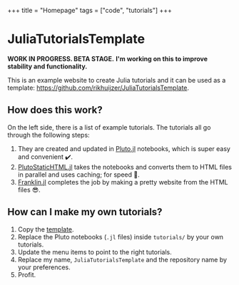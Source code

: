 +++
title = "Homepage"
tags = ["code", "tutorials"]
+++

# JuliaTutorialsTemplate

**WORK IN PROGRESS. BETA STAGE.**
**I'm working on this to improve stability and functionality.**

This is an example website to create Julia tutorials and it can be used as a template:
<https://github.com/rikhuijzer/JuliaTutorialsTemplate>.

## How does this work?

On the left side, there is a list of example tutorials.
The tutorials all go through the following steps:

1. They are created and updated in [Pluto.jl](https://github.com/fonsp/Pluto.jl) notebooks, which is super easy and convenient ✔️.
1. [PlutoStaticHTML.jl](https://github.com/rikhuijzer/PlutoStaticHTML.jl) takes the notebooks and converts them to HTML files in parallel and uses caching; for speed 🚀.
1. [Franklin.jl](https://github.com/tlienart/Franklin.jl) completes the job by making a pretty website from the HTML files 😎.

## How can I make my own tutorials?

1. Copy the [template](https://github.com/rikhuijzer/JuliaTutorialsTemplate).
1. Replace the Pluto notebooks (`.jl` files) inside `tutorials/` by your own tutorials.
1. Update the menu items to point to the right tutorials.
1. Replace my name, `JuliaTutorialsTemplate` and the repository name by your preferences.
1. Profit.
